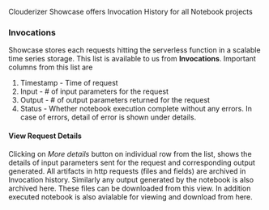 Clouderizer Showcase offers Invocation History for all Notebook projects

### Invocations

Showcase stores each requests hitting the serverless function in a scalable time series storage. This list is available to us from **Invocations**. Important columns from this list are

1. Timestamp - Time of request
2. Input - # of input parameters for the request
3. Output - # of output parameters returned for the request
4. Status - Whether notebook execution complete without any errors. In case of errors, detail of error is shown under details.

#### View Request Details

Clicking on *More details* button on individual row from the list, shows the details of input parameters sent for the request and corresponding output generated. All artifacts in http requests (files and fields) are archived in Invocation history. Similarly any output generated by the notebook is also archived here. These files can be downloaded from this view. In addition executed notebook is also avialable for viewing and download from here.